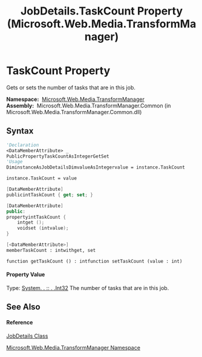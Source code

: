 ﻿---
title: JobDetails.TaskCount Property  (Microsoft.Web.Media.TransformManager)
TOCTitle: TaskCount Property
ms:assetid: P:Microsoft.Web.Media.TransformManager.JobDetails.TaskCount
ms:mtpsurl: https://msdn.microsoft.com/en-us/library/microsoft.web.media.transformmanager.jobdetails.taskcount(v=VS.90)
ms:contentKeyID: 35521181
ms.date: 06/14/2012
mtps_version: v=VS.90
f1_keywords:
- Microsoft.Web.Media.TransformManager.JobDetails.set_TaskCount
- Microsoft.Web.Media.TransformManager.JobDetails.TaskCount
- Microsoft.Web.Media.TransformManager.JobDetails.get_TaskCount
dev_langs:
- CSharp
- JScript
- VB
- FSharp
- c++
api_location:
- Microsoft.Web.Media.TransformManager.Common.dll
api_name:
- Microsoft.Web.Media.TransformManager.JobDetails.get_TaskCount
- Microsoft.Web.Media.TransformManager.JobDetails.set_TaskCount
- Microsoft.Web.Media.TransformManager.JobDetails.TaskCount
api_type:
- Managed
topic_type:
- apiref
- kbSyntax
product_family_name: VS
ROBOTS: INDEX,FOLLOW
---

# TaskCount Property

Gets or sets the number of tasks that are in this job.

**Namespace:**  [Microsoft.Web.Media.TransformManager](microsoft-web-media-transformmanager-namespace.md)  
**Assembly:**  Microsoft.Web.Media.TransformManager.Common (in Microsoft.Web.Media.TransformManager.Common.dll)

## Syntax

``` vb
'Declaration
<DataMemberAttribute> _
PublicPropertyTaskCountAsIntegerGetSet
'Usage
DiminstanceAsJobDetailsDimvalueAsIntegervalue = instance.TaskCount

instance.TaskCount = value
```

``` csharp
[DataMemberAttribute]
publicintTaskCount { get; set; }
```

``` c++
[DataMemberAttribute]
public:
propertyintTaskCount {
    intget ();
    voidset (intvalue);
}
```

``` fsharp
[<DataMemberAttribute>]
memberTaskCount : intwithget, set
```

``` jscript
function getTaskCount () : intfunction setTaskCount (value : int)
```

#### Property Value

Type: [System. . :: . .Int32](https://msdn.microsoft.com/en-us/library/td2s409d\(v=vs.90\))  
The number of tasks that are in this job.  

## See Also

#### Reference

[JobDetails Class](jobdetails-class-microsoft-web-media-transformmanager.md)

[Microsoft.Web.Media.TransformManager Namespace](microsoft-web-media-transformmanager-namespace.md)

